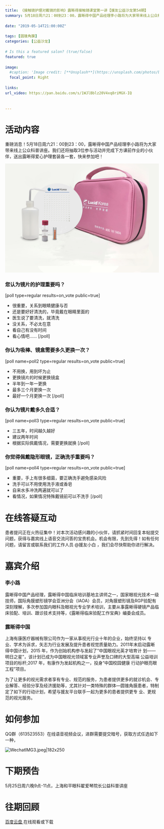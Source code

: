 ```yaml
---
title: 《接触镜护理对戴镜的影响》露晰得接触镜课堂第一讲【援友公益沙龙第54期】
summary: 5月18日周六21：00到23：00，露晰得中国产品经理李小路将为大家带来线上公众科普讲座。

date: "2019-05-14T21:00:00Z"

tags: [圆锥角膜]
categories: [公益沙龙]

# Is this a featured salon? (true/false)
featured: true

image:
  #caption: 'Image credit: [**Unsplash**](https://unsplash.com/photos/bzdhc5b3Bxs)'
  focal_point: Right

links:
url_video: https://pan.baidu.com/s/1WJlBblz20V4xq8riMGX-IQ


---
```


# 活动内容

重磅消息！5月18日周六21：00到23：00，露晰得中国产品经理李小路将为大家带来线上公众科普讲座。我们还将抽取3位参与活动并完成下方课前作业的小伙伴，送出露晰得爱心护理套装各一套，快来参加吧！


![image](/img/54.jpeg) 


### 您认为镜片的护理重要吗？
[poll type=regular results=on_vote public=true]
* 很重要，关系到眼睛健康与否
* 还是要好好清洗的，毕竟戴在眼睛里面的
* 医生说了要清洗，就清洗
* 没关系，不必太在意
* 看自己有没有时间
* 看心情吧……
[/poll]

### 你认为吸棒、镜盒需要多久更换一次？
[poll name=poll2 type=regular results=on_vote public=true]
* 不用换，用到坏为止
* 更换镜片的时候更换镜盒
* 半年到一年一更换
* 最多三个月更换一次
* 最好一个月更换一次
[/poll]

### 你认为镜片戴多久合适？
[poll name=poll3 type=regular results=on_vote public=true]
* 三五年，时间越久越好
* 建议两年时间
* 根据实际佩戴情况，需要更换就换
[/poll]

### 你觉得佩戴隐形眼镜，正确洗手重要吗？
[poll name=poll4 type=regular results=on_vote public=true]
* 重要，手上有很多细菌，要正确洗手避免感染风险
* 洗手可以不用使用洗手液或香皂
* 自来水多冲洗两遍就可以了
* 看情况，如果情况特殊戴镜前可以不洗手
[/poll]



# 在线答疑互动

患者提问正在火热征集中！对本次活动感兴趣的小伙伴，请抓紧时间回复本帖提交问题，获得与嘉宾线上语音交流问答的宝贵机会。机会有限，先到先得！如有任何问题，请留言或联系我们的工作人员 @援友小白 ，我们会尽快帮助你进行解决。

# 嘉宾介绍

### 李小路

露晰得中国产品经理，露晰得中国临床培训基地主讲师之一，国家眼视光技术一级技师，国际角膜塑形镜学会亚洲分会（IAOA）会员，对角膜塑形镜及RGP验配有深刻理解，多次参加国内眼科及眼视光专业学术培训，主要从事露晰得硬镜产品临床验配、培训、跟诊技术支持等，《露晰得临床验配工作宝典》编委会成员。

### 露晰得中国

上海有康医疗器械有限公司作为一家从事视光行业十年的企业，始终坚持以 专业、学术为诉求，矢志为行业发展及提升患者视觉质量助力。2011年末启动露晰得中国计划，2015 年，作为创始机构参与发起了“中国眼视光英才培育计 划——明日之星”，该计划已成为中国眼视光领域富专业声誉及口碑的大型高端 公益培训项目的标杆;2017 年，有康作为发起机构之一，投身“中国校园健康 行动护眼亮眼工程”项目。

为了让更多的视光需求者享有专业、规范的服务，为患者提供更多的就诊机会、专业解答、经验分享及经济援助等，尤其针对一类特殊的群体—圆锥角膜患者，特制定了如下的行动计划，希望与援友平台联手一起为更多的患者提供更专 业、更规范的视光服务。

# 如何参加

QQ群（613523553）在线语音视频会议，进群需要提交暗号，获取方式任选如下一种，

![WechatIMG3.jpeg|182x250](https://yuanyou.s3.cn-north-1.amazonaws.com.cn/original/2X/c/c0775687866e46361592441e51a42e2860c89054.jpeg)

# 下期预告

5月25日周六晚9点-11点，上海和平眼科翟爱琴院长公益科普讲座

# 往期回顾

[百度云盘 ](https://pan.baidu.com/s/1WJlBblz20V4xq8riMGX-IQ)在线观看或下载